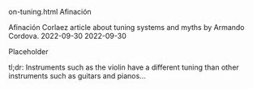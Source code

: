 on-tuning.html
Afinación

Afinación
Corlaez article about tuning systems and myths by Armando Cordova.
2022-09-30
2022-09-30

Placeholder

tl;dr: Instruments such as the violin have a different tuning than other instruments such as guitars and pianos...
